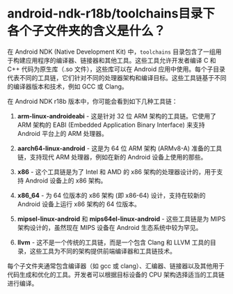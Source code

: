 # android-ndk-r18b/toolchains目录下各个子文件夹的含义是什么？

在 Android NDK (Native Development Kit) 中，`toolchains` 目录包含了一组用于构建应用程序的编译器、链接器和其他工具。这些工具允许开发者编译 C 和 C++ 代码为原生库（.so 文件），这些库可以在 Android 应用中使用。每个子目录代表不同的工具链，它们针对不同的处理器架构和编译目标。这些工具链基于不同的编译器版本和技术，例如 GCC 或 Clang。

在 Android NDK r18b 版本中，你可能会看到如下几种工具链：

1. **arm-linux-androideabi** - 这是针对 32 位 ARM 架构的工具链。它使用了 ARM 架构的 EABI (Embedded Application Binary Interface) 来支持 Android 平台上的 ARM 处理器。

2. **aarch64-linux-android** - 这是为 64 位 ARM 架构 (ARMv8-A) 准备的工具链，支持现代 ARM 处理器，例如在新的 Android 设备上使用的那些。

3. **x86** - 这个工具链是为了 Intel 和 AMD 的 x86 架构的处理器设计的，用于支持 Android 设备上的 x86 架构。

4. **x86_64** - 为 64 位版本的 x86 架构 (即 x86-64) 设计，支持在较新的 Android 设备上运行 x86 架构的 64 位版本。

5. **mipsel-linux-android** 和 **mips64el-linux-android** - 这些工具链是为 MIPS 架构设计的，虽然现在 MIPS 设备在 Android 生态系统中较为罕见。

6. **llvm** - 这不是一个传统的工具链，而是一个包含 Clang 和 LLVM 工具的目录，这些工具为不同的架构提供前端编译器和工具链技术。

每个子文件夹通常包含编译器（如 gcc 或 clang）、汇编器、链接器以及其他用于代码生成和优化的工具。开发者可以根据目标设备的 CPU 架构选择适当的工具链进行编译。